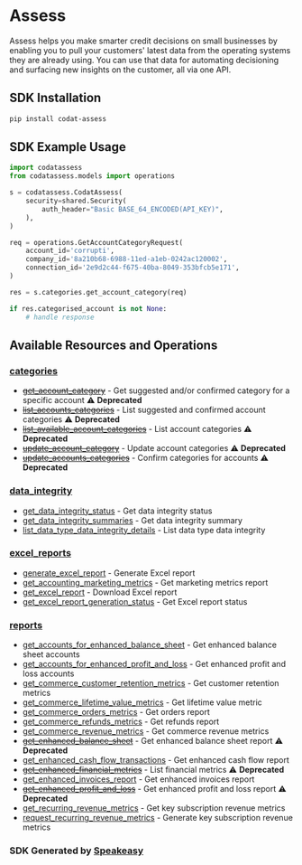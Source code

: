 # Assess

Assess helps you make smarter credit decisions on small businesses by enabling you to pull your customers' latest data from the operating systems they are already using.
You can use that data for automating decisioning and surfacing new insights on the customer, all via one API.

<!-- Start SDK Installation -->
## SDK Installation

```bash
pip install codat-assess
```
<!-- End SDK Installation -->

## SDK Example Usage
<!-- Start SDK Example Usage -->
```python
import codatassess
from codatassess.models import operations

s = codatassess.CodatAssess(
    security=shared.Security(
        auth_header="Basic BASE_64_ENCODED(API_KEY)",
    ),
)

req = operations.GetAccountCategoryRequest(
    account_id='corrupti',
    company_id='8a210b68-6988-11ed-a1eb-0242ac120002',
    connection_id='2e9d2c44-f675-40ba-8049-353bfcb5e171',
)

res = s.categories.get_account_category(req)

if res.categorised_account is not None:
    # handle response
```
<!-- End SDK Example Usage -->

<!-- Start SDK Available Operations -->
## Available Resources and Operations


### [categories](docs/sdks/categories/README.md)

* [~~get_account_category~~](docs/sdks/categories/README.md#get_account_category) - Get suggested and/or confirmed category for a specific account :warning: **Deprecated**
* [~~list_accounts_categories~~](docs/sdks/categories/README.md#list_accounts_categories) - List suggested and confirmed account categories :warning: **Deprecated**
* [~~list_available_account_categories~~](docs/sdks/categories/README.md#list_available_account_categories) - List account categories :warning: **Deprecated**
* [~~update_account_category~~](docs/sdks/categories/README.md#update_account_category) - Update account categories :warning: **Deprecated**
* [~~update_accounts_categories~~](docs/sdks/categories/README.md#update_accounts_categories) - Confirm categories for accounts :warning: **Deprecated**

### [data_integrity](docs/sdks/dataintegrity/README.md)

* [get_data_integrity_status](docs/sdks/dataintegrity/README.md#get_data_integrity_status) - Get data integrity status
* [get_data_integrity_summaries](docs/sdks/dataintegrity/README.md#get_data_integrity_summaries) - Get data integrity summary
* [list_data_type_data_integrity_details](docs/sdks/dataintegrity/README.md#list_data_type_data_integrity_details) - List data type data integrity

### [excel_reports](docs/sdks/excelreports/README.md)

* [generate_excel_report](docs/sdks/excelreports/README.md#generate_excel_report) - Generate Excel report
* [get_accounting_marketing_metrics](docs/sdks/excelreports/README.md#get_accounting_marketing_metrics) - Get marketing metrics report
* [get_excel_report](docs/sdks/excelreports/README.md#get_excel_report) - Download Excel report
* [get_excel_report_generation_status](docs/sdks/excelreports/README.md#get_excel_report_generation_status) - Get Excel report status

### [reports](docs/sdks/reports/README.md)

* [get_accounts_for_enhanced_balance_sheet](docs/sdks/reports/README.md#get_accounts_for_enhanced_balance_sheet) - Get enhanced balance sheet accounts
* [get_accounts_for_enhanced_profit_and_loss](docs/sdks/reports/README.md#get_accounts_for_enhanced_profit_and_loss) - Get enhanced profit and loss accounts
* [get_commerce_customer_retention_metrics](docs/sdks/reports/README.md#get_commerce_customer_retention_metrics) - Get customer retention metrics
* [get_commerce_lifetime_value_metrics](docs/sdks/reports/README.md#get_commerce_lifetime_value_metrics) - Get lifetime value metric
* [get_commerce_orders_metrics](docs/sdks/reports/README.md#get_commerce_orders_metrics) - Get orders report
* [get_commerce_refunds_metrics](docs/sdks/reports/README.md#get_commerce_refunds_metrics) - Get refunds report
* [get_commerce_revenue_metrics](docs/sdks/reports/README.md#get_commerce_revenue_metrics) - Get commerce revenue metrics
* [~~get_enhanced_balance_sheet~~](docs/sdks/reports/README.md#get_enhanced_balance_sheet) - Get enhanced balance sheet report :warning: **Deprecated**
* [get_enhanced_cash_flow_transactions](docs/sdks/reports/README.md#get_enhanced_cash_flow_transactions) - Get enhanced cash flow report
* [~~get_enhanced_financial_metrics~~](docs/sdks/reports/README.md#get_enhanced_financial_metrics) - List financial metrics :warning: **Deprecated**
* [get_enhanced_invoices_report](docs/sdks/reports/README.md#get_enhanced_invoices_report) - Get enhanced invoices report
* [~~get_enhanced_profit_and_loss~~](docs/sdks/reports/README.md#get_enhanced_profit_and_loss) - Get enhanced profit and loss report :warning: **Deprecated**
* [get_recurring_revenue_metrics](docs/sdks/reports/README.md#get_recurring_revenue_metrics) - Get key subscription revenue metrics
* [request_recurring_revenue_metrics](docs/sdks/reports/README.md#request_recurring_revenue_metrics) - Generate key subscription revenue metrics
<!-- End SDK Available Operations -->

### SDK Generated by [Speakeasy](https://docs.speakeasyapi.dev/docs/using-speakeasy/client-sdks)

